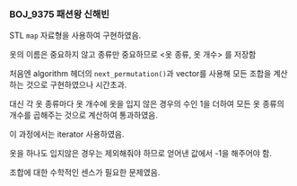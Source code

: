 ### BOJ_9375 패션왕 신해빈

STL `map` 자료형을 사용하여 구현하였음.

옷의 이름은 중요하지 않고 종류만 중요하므로 <옷 종류, 옷 개수> 를 저장함

처음엔 algorithm 헤더의 `next_permutation()`과 vector를 사용해 모든 조합을 계산하는 것으로 구현하였으나 시간초과.

대신 각 옷 종류마다 옷 개수에 옷을 입지 않은 경우의 수인 1을 더하여 모든 옷 종류의 개수를 곱해주는 것으로 계산하여 통과하였음.

이 과정에서는 iterator 사용하였음.

옷을 하나도 입지않은 경우는 제외해줘야 하므로 얻어낸 값에서 -1을 해주어야 함.

조합에 대한 수학적인 센스가 필요한 문제였음.